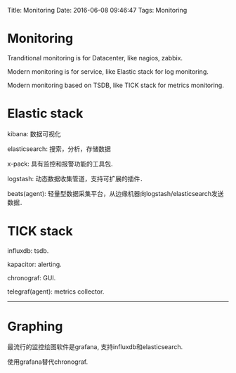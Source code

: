 Title: Monitoring
Date: 2016-06-08 09:46:47
Tags: Monitoring



# Monitoring

Tranditional monitoring is for Datacenter, like nagios, zabbix.

Modern monitoring is for service, like Elastic stack for log monitoring.

Modern monitoring based on TSDB, like TICK stack for metrics monitoring.

# Elastic stack

kibana: 数据可视化

elasticsearch: 搜索，分析，存储数据

x-pack: 具有监控和报警功能的工具包.

logstash: 动态数据收集管道，支持可扩展的插件．

beats(agent): 轻量型数据采集平台，从边缘机器向logstash/elasticsearch发送数据．

# TICK stack

influxdb: tsdb.

kapacitor: alerting.

chronograf: GUI.

telegraf(agent): metrics collector.

***

# Graphing

最流行的监控绘图软件是grafana, 支持influxdb和elasticsearch.

使用grafana替代chronograf.
